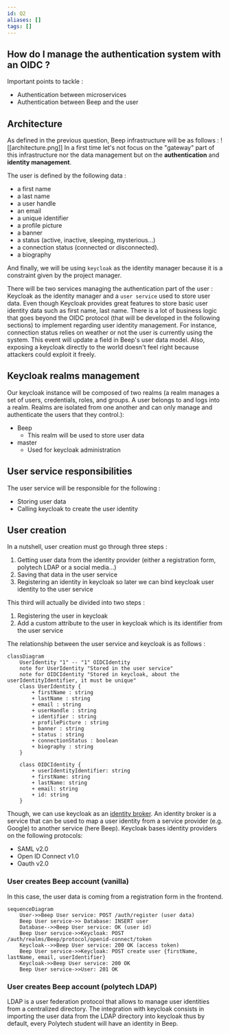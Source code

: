 ```yaml
---
id: Q2
aliases: []
tags: []
---
```


##  How do I manage the authentication system with an OIDC ?

Important points to tackle : 
- Authentication between microservices
- Authentication between Beep and the user

## Architecture
As defined in the previous question, Beep infrastructure will be as follows : 
![[architecture.png]]
In a first time let's not focus on the "gateway" part of this infrastructure nor the data management but on the **authentication** and **identity management**.

The user is defined by the following data :
- a first name
- a last name
- a user handle
- an email
- a unique identifier
- a profile picture
- a banner
- a status (active, inactive, sleeping, mysterious...)
- a connection status (connected or disconnected).
- a biography

And finally, we will be using `keycloak` as the identity manager because it is a constraint given by the project manager.

There will be two services managing the authentication part of the user : Keycloak as the identity manager and a `user service` used to store user data. Even though Keycloak provides great features to store basic user identity data such as first name, last name. There is a lot of business logic that goes beyond the OIDC protocol (that will be developed in the following sections) to implement regarding user identity management. For instance, connection status relies on weather or not the user is currently using the system. This event will update a field in Beep's user data model. Also, exposing a keycloak directly to the world doesn't feel right because attackers could exploit it freely.

## Keycloak realms management
Our keycloak instance will be composed of two realms (a realm manages a set of users, credentials, roles, and groups. A user belongs to and logs into a realm. Realms are isolated from one another and can only manage and authenticate the users that they control.):
- Beep
    - This realm will be used to store user data
- master
    - Used for keycloak administration

## User service responsibilities
The user service will be responsible for the following :
- Storing user data
- Calling keycloak to create the user identity

## User creation
In a nutshell, user creation must go through three steps : 
1. Getting user data from the identity provider (either a registration form, polytech LDAP or a social media...)
2. Saving that data in the user service
3. Registering an identity in keycloak so later we can bind keycloak user identity to the user service

This third will actually be divided into two steps : 
1. Registering the user in keycloak
2. Add a custom attribute to the user in keycloak which is its identifier from the user service

The relationship between the user service and keycloak is as follows :

```mermaid
classDiagram
    UserIdentity "1" -- "1" OIDCIdentity
    note for UserIdentity "Stored in the user service"
    note for OIDCIdentity "Stored in keycloak, about the userIdentityIdentifier, it must be unique"
    class UserIdentity {
        + firstName : string
        + lastName : string
        + email : string
        + userHandle : string
        + identifier : string
        + profilePicture : string
        + banner : string
        + status : string
        + connectionStatus : boolean
        + biography : string
    }

    class OIDCIdentity {
        + userIdentityIdentifier: string
        + firstName: string
        + lastName: string
        + email: string
        + id: string
    }
```

Though, we can use keycloak as an [identity broker](https://www.keycloak.org/docs/latest/server_admin/index.html). An identity broker is a service that can be used to map a user identity from a service provider (e.g. Google) to another service (here Beep).
Keycloak bases identity providers on the following protocols:
- SAML v2.0
- Open ID Connect v1.0
- Oauth v2.0

### User creates Beep account (vanilla)

In this case, the user data is coming from a registration form in the frontend.

```mermaid
sequenceDiagram
    User->>Beep User service: POST /auth/register (user data)
    Beep User service->> Database: INSERT user
    Database-->>Beep User service: OK (user id)
    Beep User service->>Keycloak: POST /auth/realms/Beep/protocol/openid-connect/token
    Keycloak-->>Beep User service: 200 OK (access token)
    Beep User service->>Keycloak: POST create user {firstName, lastName, email, userIdentifier}
    Keycloak->>Beep User service: 200 OK
    Beep User service->>User: 201 OK
```

### User creates Beep account (polytech LDAP)

LDAP is a user federation protocol that allows to manage user identities from a centralized directory. The integration with keycloak
consists in importing the user data from the LDAP directory into keycloak thus by default, every Polytech student will have an identity in Beep.

